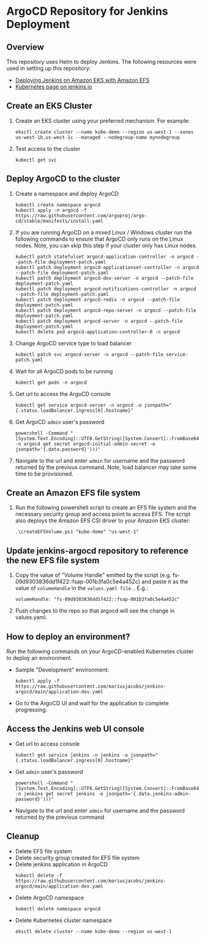 # ArgoCD Repository for Jenkins Deployment

## Overview

This repository uses Helm to deploy Jenkins. The following resources were used in setting up this repository:

* [Deploying Jenkins on Amazon EKS with Amazon EFS](https://aws.amazon.com/blogs/storage/deploying-jenkins-on-amazon-eks-with-amazon-efs/)
* [Kubernetes page on jenkins.io](https://www.jenkins.io/doc/book/installing/kubernetes/)

## Create an EKS Cluster

1. Create an EKS cluster using your preferred mechanism. For example:
    ```
    eksctl create cluster --name kube-demo --region us-west-1 --zones us-west-1b,us-west-1c --managed --nodegroup-name mynodegroup
    ```

1. Test access to the cluster
    ```
    kubectl get svc
    ```

## Deploy ArgoCD to the cluster

1. Create a namespace and deploy ArgoCD
    ```
    kubectl create namespace argocd
    kubectl apply -n argocd -f https://raw.githubusercontent.com/argoproj/argo-cd/stable/manifests/install.yaml
    ```
1. If you are running ArgoCD on a mixed Linux / Windows cluster run the following commands to ensure that ArgoCD only runs on the Linux nodes. 
   Note, you can skip this step if your cluster only has Linux nodes.
    ```
    kubectl patch statefulset argocd-application-controller -n argocd --patch-file deployment-patch.yaml
    kubectl patch deployment argocd-applicationset-controller -n argocd --patch-file deployment-patch.yaml
    kubectl patch deployment argocd-dex-server -n argocd --patch-file deployment-patch.yaml
    kubectl patch deployment argocd-notifications-controller -n argocd --patch-file deployment-patch.yaml
    kubectl patch deployment argocd-redis -n argocd --patch-file deployment-patch.yaml
    kubectl patch deployment argocd-repo-server -n argocd --patch-file deployment-patch.yaml
    kubectl patch deployment argocd-server -n argocd --patch-file deployment-patch.yaml
    kubectl delete pod argocd-application-controller-0 -n argocd
    ```
1. Change ArgoCD service type to load balancer
    ```
    kubectl patch svc argocd-server -n argocd --patch-file service-patch.yaml
    ```
1. Wait for all ArgoCD pods to be running
    ```
    kubectl get pods -n argocd
    ```
1. Get url to access the ArgoCD console
    ```
    kubectl get service argocd-server -n argocd -o jsonpath="{.status.loadBalancer.ingress[0].hostname}"
    ```
1. Get ArgoCD `admin` user's password
    ```
    powershell -Command "[System.Text.Encoding]::UTF8.GetString([System.Convert]::FromBase64String($(kubectl -n argocd get secret argocd-initial-admin-secret -o jsonpath='{.data.password}')))"
    ```
1. Navigate to the url and enter `admin` for username and the password returned by the previous command. Note, load balancer may take some time to be provisioned.


## Create an Amazon EFS file system

1. Run the following powershell script to create an EFS file system and the necessary security group and access point to access EFS. The script also deploys the Amazon EFS CSI driver to your Amazon EKS cluster:
    ```
    .\createEFSVolume.ps1 "kube-demo" "us-west-1"
    ```

## Update jenkins-argocd repository to reference the new EFS file system

1. Copy the value of "Volume Handle" emitted by the script (e.g. fs-09d9303836dd1f422::fsap-001b3fa0c5e4a452c) and paste it as the value of `volumeHandle` in the `values.yaml file.`. E.g.:
    ```
    volumeHandle: "fs-09d9303836dd1f422::fsap-001b3fa0c5e4a452c"
    ```
1. Push changes to the repo so that argocd will see the change in values.yaml.

## How to deploy an environment?

Run the following commands on your ArgoCD-enabled Kubernetes cluster to deploy an environment.

* Sample "Development" environment:
    ```
    kubectl apply -f https://raw.githubusercontent.com/mariusjacobs/jenkins-argocd/main/application-dev.yaml
    ```
* Go to the ArgoCD UI and wait for the application to complete progressing.

## Access the Jenkins web UI console

* Get url to access console
    ```
    kubectl get service jenkins -n jenkins -o jsonpath="{.status.loadBalancer.ingress[0].hostname}"
    ```
* Get `admin` user's password
    ```
    powershell -Command "[System.Text.Encoding]::UTF8.GetString([System.Convert]::FromBase64String($(kubectl -n jenkins get secret jenkins -o jsonpath='{.data.jenkins-admin-password}')))"
    ```
* Navigate to the url and enter `admin` for username and the password returned by the previous command

## Cleanup

* Delete EFS file system
* Delete security group created for EFS file system
* Delete jenkins application in ArgoCD
    ```
    kubectl delete -f https://raw.githubusercontent.com/mariusjacobs/jenkins-argocd/main/application-dev.yaml
    ```
* Delete ArgoCD namespace
    ```
    kubectl delete namespace argocd
    ```
* Delete Kubernetes cluster namespace
    ```
    eksctl delete cluster --name kube-demo --region us-west-1
    ```